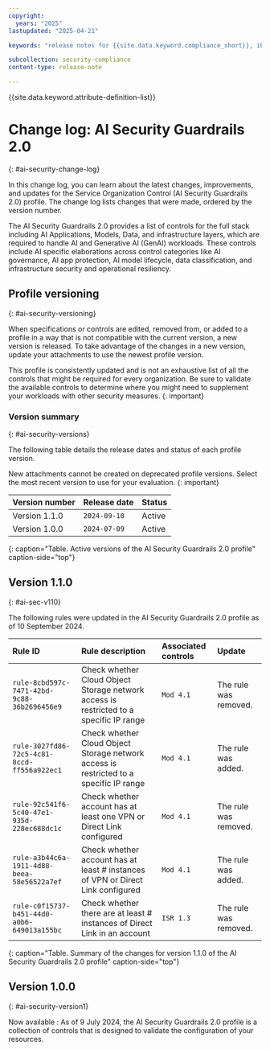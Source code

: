 ```yaml
---
copyright:
  years: "2025"
lastupdated: "2025-04-21"

keywords: "release notes for {{site.data.keyword.compliance_short}}, ibm security best practices, profile changes, enhancements, fixes, improvements, ai security"

subcollection: security-compliance
content-type: release-note

---
```


{{site.data.keyword.attribute-definition-list}}

# Change log: AI Security Guardrails 2.0
{: #ai-security-change-log}

In this change log, you can learn about the latest changes, improvements, and updates for the Service Organization Control (AI Security Guardrails 2.0) profile. The change log lists changes that were made, ordered by the version number.

The AI Security Guardrails 2.0 provides a list of controls for the full stack including AI Applications, Models, Data, and infrastructure layers, which are required to handle AI and Generative AI (GenAI) workloads. These controls include AI specific elaborations across control categories like AI governance, AI app protection, AI model lifecycle, data classification, and infrastructure security and operational resiliency.

## Profile versioning
{: #ai-security-versioning}

When specifications or controls are edited, removed from, or added to a profile in a way that is not compatible with the current version, a new version is released. To take advantage of the changes in a new version, update your attachments to use the newest profile version.

This profile is consistently updated and is not an exhaustive list of all the controls that might be required for every organization. Be sure to validate the available controls to determine where you might need to supplement your workloads with other security measures.
{: important}


### Version summary
{: #ai-security-versions}

The following table details the release dates and status of each profile version.

New attachments cannot be created on deprecated profile versions. Select the most recent version to use for your evaluation.
{: important}

| Version number | Release date | Status |
|:---------------|:-------------|:-------|
| Version 1.1.0 | `2024-09-10` | Active |
| Version 1.0.0 | `2024-07-09` | Active |
{: caption="Table. Active versions of the AI Security Guardrails 2.0 profile" caption-side="top"}



## Version 1.1.0
{: #ai-sec-v110}

The following rules were updated in the AI Security Guardrails 2.0 profile as of 10 September 2024.

| Rule ID | Rule description| Associated controls | Update |
|:--------|:----------------|:--------------------|:-------|
| `rule-8cbd597c-7471-42bd-9c88-36b2696456e9`	| Check whether Cloud Object Storage network access is restricted to a specific IP range |	`Mod 4.1` |	The rule was removed. |
| `rule-3027fd86-72c5-4c81-8ccd-ff556a922ec1`	| Check whether Cloud Object Storage network access is restricted to a specific IP range |	`Mod 4.1` |	The rule was added. |
| `rule-92c541f6-5c40-47e1-935d-228ec688dc1c`	| Check whether account has at least one VPN or Direct Link configured	| `Mod 4.1`	| The rule was removed. |
| `rule-a3b44c6a-1911-4d88-beea-58e56522a7ef` | Check whether account has at least # instances of VPN or Direct Link configured | `Mod 4.1` | The rule was added. |
| `rule-c0f15737-b451-44d0-a0b6-649013a155bc`	| Check whether there are at least # instances of Direct Link in an account |	`ISR 1.3`	| The rule was removed. |
{: caption="Table. Summary of the changes for version 1.1.0 of the AI Security Guardrails 2.0 profile" caption-side="top"}


## Version 1.0.0
{: #ai-security-version1}

Now available
:   As of 9 July 2024, the AI Security Guardrails 2.0 profile is a collection of controls that is designed to validate the configuration of your resources.
